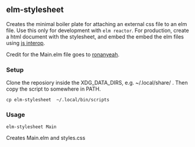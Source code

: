 ## elm-stylesheet
Creates the minimal boiler plate for attaching an external css file to an elm file.
Use this only for development with `elm reactor`. 
For production, create a html document with the stylesheet, and embed the embed
the elm files using [js interop](https://guide.elm-lang.org/interop/#embedding-in-html).

Credit for the Main.elm file goes to [ronanyeah](https://gist.github.com/ronanyeah).

### Setup
Clone the reposiory inside the XDG\_DATA\_DIRS, e.g. ~/.local/share/ . 
Then copy the script to somewhere in PATH.
```
cp elm-stylesheet  ~/.local/bin/scripts
```

### Usage
```
elm-stylesheet Main
```
Creates Main.elm and styles.css
